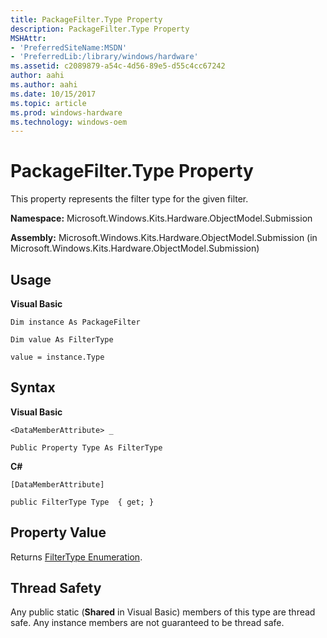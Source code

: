 ```yaml
---
title: PackageFilter.Type Property
description: PackageFilter.Type Property
MSHAttr:
- 'PreferredSiteName:MSDN'
- 'PreferredLib:/library/windows/hardware'
ms.assetid: c2089879-a54c-4d56-89e5-d55c4cc67242
author: aahi
ms.author: aahi
ms.date: 10/15/2017
ms.topic: article
ms.prod: windows-hardware
ms.technology: windows-oem
---
```


# PackageFilter.Type Property


This property represents the filter type for the given filter.

**Namespace:** Microsoft.Windows.Kits.Hardware.ObjectModel.Submission

**Assembly:** Microsoft.Windows.Kits.Hardware.ObjectModel.Submission (in Microsoft.Windows.Kits.Hardware.ObjectModel.Submission)

## <span id="Usage"></span><span id="usage"></span><span id="USAGE"></span>Usage


**Visual Basic**

`Dim instance As PackageFilter`

`Dim value As FilterType`

`value = instance.Type`

## <span id="Syntax"></span><span id="syntax"></span><span id="SYNTAX"></span>Syntax


**Visual Basic**

`<DataMemberAttribute> _`

`Public Property Type As FilterType`

**C#**

`[DataMemberAttribute]`

`public FilterType Type  { get; }`

## <span id="Property_Value"></span><span id="property_value"></span><span id="PROPERTY_VALUE"></span>Property Value


Returns [FilterType Enumeration](filtertype-enumeration.md).

## <span id="Thread_Safety"></span><span id="thread_safety"></span><span id="THREAD_SAFETY"></span>Thread Safety


Any public static (**Shared** in Visual Basic) members of this type are thread safe. Any instance members are not guaranteed to be thread safe.

 

 







